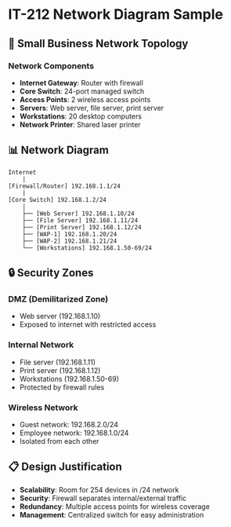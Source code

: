 # IT-212 Network Diagram Sample

## 🏢 Small Business Network Topology

### Network Components
- **Internet Gateway**: Router with firewall
- **Core Switch**: 24-port managed switch
- **Access Points**: 2 wireless access points
- **Servers**: Web server, file server, print server
- **Workstations**: 20 desktop computers
- **Network Printer**: Shared laser printer

## 📊 Network Diagram

```
Internet
    |
[Firewall/Router] 192.168.1.1/24
    |
[Core Switch] 192.168.1.2/24
    |
    ├── [Web Server] 192.168.1.10/24
    ├── [File Server] 192.168.1.11/24
    ├── [Print Server] 192.168.1.12/24
    ├── [WAP-1] 192.168.1.20/24
    ├── [WAP-2] 192.168.1.21/24
    └── [Workstations] 192.168.1.50-69/24
```

## 🔒 Security Zones

### DMZ (Demilitarized Zone)
- Web server (192.168.1.10)
- Exposed to internet with restricted access

### Internal Network
- File server (192.168.1.11)
- Print server (192.168.1.12)
- Workstations (192.168.1.50-69)
- Protected by firewall rules

### Wireless Network
- Guest network: 192.168.2.0/24
- Employee network: 192.168.1.0/24
- Isolated from each other

## 📋 Design Justification
- **Scalability**: Room for 254 devices in /24 network
- **Security**: Firewall separates internal/external traffic
- **Redundancy**: Multiple access points for wireless coverage
- **Management**: Centralized switch for easy administration
